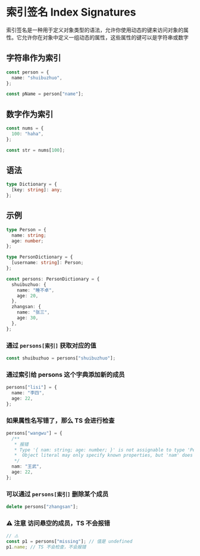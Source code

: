 # 索引签名 Index Signatures

索引签名是一种用于定义对象类型的语法，允许你使用动态的键来访问对象的属性。它允许你在对象中定义一组动态的属性，这些属性的键可以是字符串或数字

## 字符串作为索引

```ts
const person = {
  name: "shuibuzhuo",
};

const pName = person["name"];
```

## 数字作为索引

```ts
const nums = {
  100: "haha",
};

const str = nums[100];
```

## 语法

```ts
type Dictionary = {
  [key: string]: any;
};
```

## 示例

```ts
type Person = {
  name: string;
  age: number;
};

type PersonDictionary = {
  [username: string]: Person;
};

const persons: PersonDictionary = {
  shuibuzhuo: {
    name: "睡不卓",
    age: 20,
  },
  zhangsan: {
    name: "张三",
    age: 30,
  },
};
```

### 通过 `persons[索引]` 获取对应的值

```ts
const shuibuzhuo = persons["shuibuzhuo"];
```

### 通过索引给 persons 这个字典添加新的成员

```ts
persons["lisi"] = {
  name: "李四",
  age: 22,
};
```

### 如果属性名写错了，那么 TS 会进行检查

```ts
persons["wangwu"] = {
  /**
   * 报错
   * Type '{ nam: string; age: number; }' is not assignable to type 'Person'.
   *  Object literal may only specify known properties, but 'nam' does not exist in type 'Person'. Did you mean to write 'name'?ts(2322)
   */
  nam: "王武",
  age: 22,
};
```

### 可以通过 `persons[索引]` 删除某个成员

```ts
delete persons["zhangsan"];
```

### ⚠️ 注意 访问悬空的成员，TS 不会报错

```ts
// ⚠️
const p1 = persons["missing"]; // 值是 undefined
p1.name; // TS 不会检查，不会报错
```
